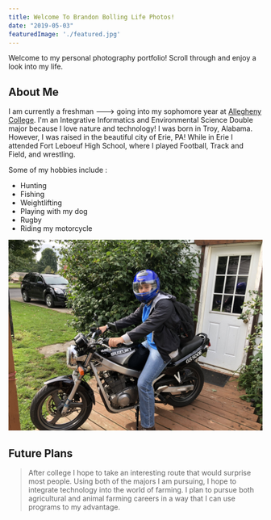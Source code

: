 ```yaml
---
title: Welcome To Brandon Bolling Life Photos!
date: "2019-05-03"
featuredImage: './featured.jpg'
---
```


Welcome to my personal photography portfolio! Scroll through and enjoy a look into my life.

<!-- end -->

## About Me

I am currently a freshman ---> going into my sophomore year at [Allegheny College](https://allegheny.edu/). I'm an Integrative Informatics and Environmental Science Double major because I love nature and technology! I was
born in Troy, Alabama. However, I was raised in the beautiful city of Erie, PA!
While in Erie I attended Fort Leboeuf High School, where I played Football, Track
and Field, and wrestling.

Some of my hobbies include :

*  Hunting
*  Fishing
*  Weightlifting
*  Playing with my dog
*  Rugby
*  Riding my motorcycle

![Space](./space.jpg)

## Future Plans

> After college I hope to take an interesting route that would surprise most people. Using both of the majors I am pursuing, I hope to integrate technology into the world of farming. I plan to pursue both agricultural and animal farming careers in a way that I can use programs to my advantage.
